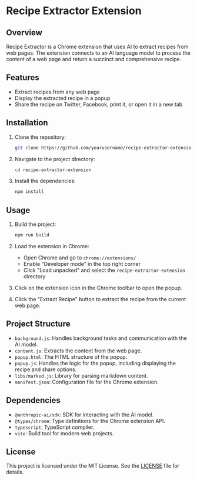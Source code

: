 # Recipe Extractor Extension

## Overview

Recipe Extractor is a Chrome extension that uses AI to extract recipes from web pages. The extension connects to an AI language model to process the content of a web page and return a succinct and comprehensive recipe.

## Features

- Extract recipes from any web page
- Display the extracted recipe in a popup
- Share the recipe on Twitter, Facebook, print it, or open it in a new tab

## Installation

1. Clone the repository:
   ```sh
   git clone https://github.com/yourusername/recipe-extractor-extension.git
   ```
2. Navigate to the project directory:
   ```sh
   cd recipe-extractor-extension
   ```
3. Install the dependencies:
   ```sh
   npm install
   ```

## Usage

1. Build the project:
   ```sh
   npm run build
   ```
2. Load the extension in Chrome:

   - Open Chrome and go to `chrome://extensions/`
   - Enable "Developer mode" in the top right corner
   - Click "Load unpacked" and select the `recipe-extractor-extension` directory

3. Click on the extension icon in the Chrome toolbar to open the popup.
4. Click the "Extract Recipe" button to extract the recipe from the current web page.

## Project Structure

- `background.js`: Handles background tasks and communication with the AI model.
- `content.js`: Extracts the content from the web page.
- `popup.html`: The HTML structure of the popup.
- `popup.js`: Handles the logic for the popup, including displaying the recipe and share options.
- `libs/marked.js`: Library for parsing markdown content.
- `manifest.json`: Configuration file for the Chrome extension.

## Dependencies

- `@anthropic-ai/sdk`: SDK for interacting with the AI model.
- `@types/chrome`: Type definitions for the Chrome extension API.
- `typescript`: TypeScript compiler.
- `vite`: Build tool for modern web projects.

## License

This project is licensed under the MIT License. See the [LICENSE](LICENSE) file for details.
